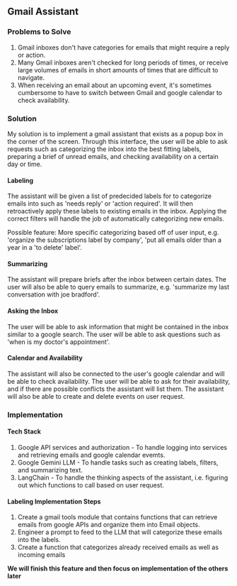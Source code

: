 ## Gmail Assistant

### Problems to Solve
1. Gmail inboxes don't have categories for emails that might require a reply or action.
2. Many Gmail inboxes aren't checked for long periods of times, or receive large volumes of emails in short amounts of times that are difficult to navigate.
3. When receiving an email about an upcoming event, it's sometimes cumbersome to have to switch between Gmail and google calendar to check availability.

### Solution
My solution is to implement a gmail assistant that exists as a popup box in the corner of the screen. Through this interface, the user will be able to ask requests such as categorizing the inbox into the best fitting labels, preparing a brief of unread emails, and checking availability on a certain day or time.

#### Labeling
The assistant will be given a list of predecided labels for to categorize emails into such as 'needs reply' or 'action required'. It will then retroactively apply these labels to existing emails in the inbox. Applying the correct filters will handle the job of automatically categorizing new emails. 

Possible feature: More specific categorizing based off of user input, e.g. 'organize the subscriptions label by company', 'put all emails older than a year in a 'to delete' label'.

#### Summarizing
The assistant will prepare briefs after the inbox between certain dates. The user will also be able to query emails to summarize, e.g. 'summarize my last conversation with joe bradford'.

#### Asking the Inbox
The user will be able to ask information that might be contained in the inbox similar to a google search. The user will be able to ask questions such as 'when is my doctor's appointment'.

#### Calendar and Availability
The assistant will also be connected to the user's google calendar and will be able to check availability. The user will be able to ask for their availability, and if there are possible conflicts the assistant will list them. The assistant will also be able to create and delete events on user request.

### Implementation
#### Tech Stack
1. Google API services and authorization - To handle logging into services and retrieving emails and google calendar evemts.
2. Google Gemini LLM - To handle tasks such as creating labels, filters, and summarizing text.
3. LangChain - To handle the thinking aspects of the assistant, i.e. figuring out which functions to call based on user request.

#### Labeling Implementation Steps
1. Create a gmail tools module that contains functions that can retrieve emails from google APIs and organize them into Email objects.
2. Engineer a prompt to feed to the LLM that will categorize these emails into the labels.
3. Create a function that categorizes already received emails as well as incoming emails

**We will finish this feature and then focus on implementation of the others later**

